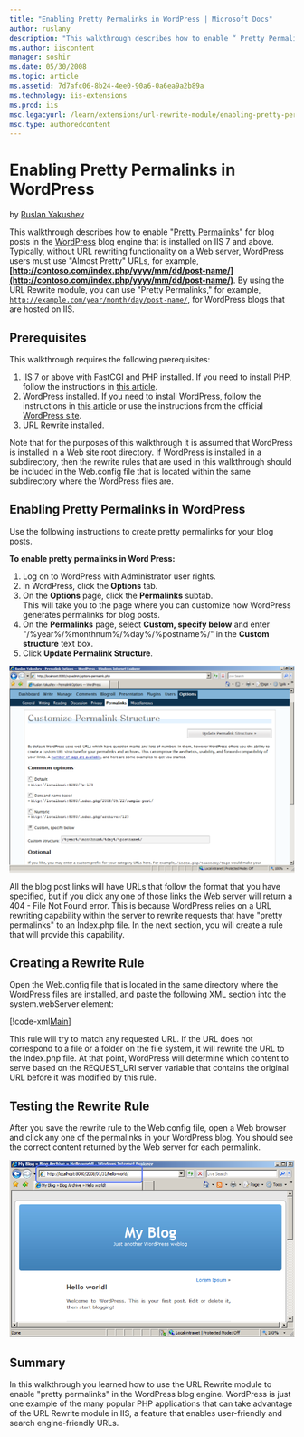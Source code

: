 ```yaml
---
title: "Enabling Pretty Permalinks in WordPress | Microsoft Docs"
author: ruslany
description: "This walkthrough describes how to enable “ Pretty Permalinks ” for blog posts in the WordPress blog engine that is installed on IIS 7 and above. Typically, w..."
ms.author: iiscontent
manager: soshir
ms.date: 05/30/2008
ms.topic: article
ms.assetid: 7d7afc06-8b24-4ee0-90a6-0a6ea9a2b89a
ms.technology: iis-extensions
ms.prod: iis
msc.legacyurl: /learn/extensions/url-rewrite-module/enabling-pretty-permalinks-in-wordpress
msc.type: authoredcontent
---
```

Enabling Pretty Permalinks in WordPress
====================
by [Ruslan Yakushev](https://github.com/ruslany)

This walkthrough describes how to enable "[Pretty Permalinks](http://codex.wordpress.org/Using_Permalinks "Pretty Permalinks")" for blog posts in the [WordPress](http://www.wordpress.org/ "WordPress") blog engine that is installed on IIS 7 and above. Typically, without URL rewriting functionality on a Web server, WordPress users must use "Almost Pretty" URLs, for example, **[http://contoso.com/index.php/yyyy/mm/dd/post-name/](http://contoso.com/index.php/yyyy/mm/dd/post-name/)**. By using the URL Rewrite module, you can use "Pretty Permalinks," for example, [`http://example.com/year/month/day/post-name/`](http://example.com/year/month/day/post-name/), for WordPress blogs that are hosted on IIS.

## Prerequisites

This walkthrough requires the following prerequisites:

1. IIS 7 or above with FastCGI and PHP installed. If you need to install PHP, follow the instructions in [this article](../../application-frameworks/install-and-configure-php-applications-on-iis/using-fastcgi-to-host-php-applications-on-iis.md "Install PHP").
2. WordPress installed. If you need to install WordPress, follow the instructions in [this article](../../application-frameworks/install-and-configure-php-applications-on-iis/install-wordpress-on-iis.md "Install WordPress") or use the instructions from the official [WordPress site](http://codex.wordpress.org/Installing_WordPress "Install WordPress").
3. URL Rewrite installed.

Note that for the purposes of this walkthrough it is assumed that WordPress is installed in a Web site root directory. If WordPress is installed in a subdirectory, then the rewrite rules that are used in this walkthrough should be included in the Web.config file that is located within the same subdirectory where the WordPress files are.

## Enabling Pretty Permalinks in WordPress

Use the following instructions to create pretty permalinks for your blog posts.

**To enable pretty permalinks in Word Press:** 

1. Log on to WordPress with Administrator user rights.
2. In WordPress, click the **Options** tab.
3. On the **Options** page, click the **Permalinks** subtab.  
 This will take you to the page where you can customize how WordPress generates permalinks for blog posts.
4. On the **Permalinks** page, select **Custom, specify below** and enter "/%year%/%monthnum%/%day%/%postname%/" in the **Custom structure** text box.
5. Click **Update Permalink Structure**.


[![](enabling-pretty-permalinks-in-wordpress/_static/image3.png)](enabling-pretty-permalinks-in-wordpress/_static/image1.png)

All the blog post links will have URLs that follow the format that you have specified, but if you click any one of those links the Web server will return a 404 - File Not Found error. This is because WordPress relies on a URL rewriting capability within the server to rewrite requests that have "pretty permalinks" to an Index.php file. In the next section, you will create a rule that will provide this capability.

## Creating a Rewrite Rule

Open the Web.config file that is located in the same directory where the WordPress files are installed, and paste the following XML section into the system.webServer element:

[!code-xml[Main](enabling-pretty-permalinks-in-wordpress/samples/sample1.xml)]

This rule will try to match any requested URL. If the URL does not correspond to a file or a folder on the file system, it will rewrite the URL to the Index.php file. At that point, WordPress will determine which content to serve based on the REQUEST\_URI server variable that contains the original URL before it was modified by this rule.

## Testing the Rewrite Rule

After you save the rewrite rule to the Web.config file, open a Web browser and click any one of the permalinks in your WordPress blog. You should see the correct content returned by the Web server for each permalink.

[![](enabling-pretty-permalinks-in-wordpress/_static/image7.png)](enabling-pretty-permalinks-in-wordpress/_static/image5.png)

## Summary

In this walkthrough you learned how to use the URL Rewrite module to enable "pretty permalinks" in the WordPress blog engine. WordPress is just one example of the many popular PHP applications that can take advantage of the URL Rewrite module in IIS, a feature that enables user-friendly and search engine-friendly URLs.